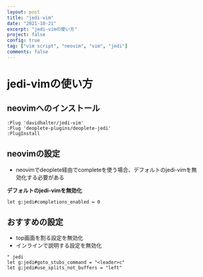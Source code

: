 ```yaml
---
layout: post
title: "jedi-vim"
date: "2021-10-21"
excerpt: "jedi-vimの使い方"
project: false
config: true
tag: ["vim script", "neovim", "vim", "jedi"]
comments: false
---
```


# jedi-vimの使い方

## neovimへのインストール

```vim
:Plug 'davidhalter/jedi-vim'
:Plug 'deoplete-plugins/deoplete-jedi'
:PlugInstall
```

## neovimの設定
 - neovimでdeoplete経由でcompleteを使う場合、デフォルトのjedi-vimを無効化する必要がある

**デフォルトのjedi-vimを無効化**  

```vim
let g:jedi#completions_enabled = 0
```

## おすすめの設定
 - top画面を割る設定を無効化
 - インラインで説明する設定を無効化

```vim
" jedi
let g:jedi#goto_stubs_command = "<leader>c"
let g:jedi#use_splits_not_buffers = "left"
```

